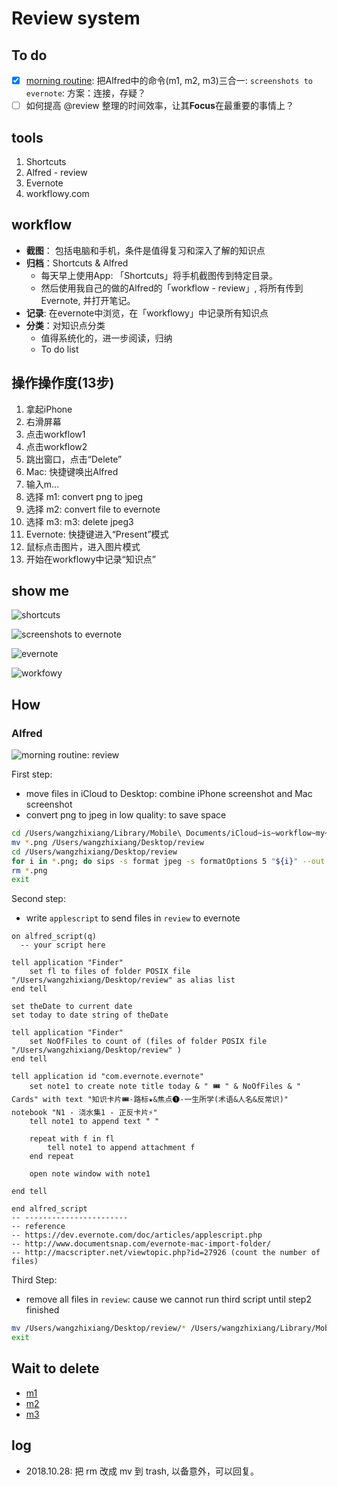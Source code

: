 # Review system

## To do 
* [x] [morning routine](https://i.imgur.com/xZVfpTV.png): 把Alfred中的命令(m1, m2, m3)三合一: `screenshots to evernote`: 方案：连接，存疑？
* [ ] 如何提高 @review 整理的时间效率，让其**Focus**在最重要的事情上？

## tools

1. Shortcuts 
1. Alfred - review 
1. Evernote 
1. workflowy.com 


## workflow 

* **截图**： 包括电脑和手机，条件是值得复习和深入了解的知识点
* **归档**：Shortcuts & Alfred 
	* 每天早上使用App: 「Shortcuts」将手机截图传到特定目录。
	* 然后使用我自己的做的Alfred的「workflow - review」, 将所有传到Evernote, 并打开笔记。
* **记录**: 在evernote中浏览，在「workflowy」中记录所有知识点
* **分类**：对知识点分类
	* 值得系统化的，进一步阅读，归纳
	* To do list

## 操作操作度(13步)

1. 拿起iPhone
1. 右滑屏幕
1. 点击workflow1
1. 点击workflow2
1. 跳出窗口，点击“Delete”
1. Mac: 快捷键唤出Alfred
1. 输入m...
1. 选择 m1: convert png to jpeg
1. 选择 m2: convert file to evernote
1. 选择 m3: m3: delete jpeg3
1. Evernote: 快捷键进入“Present”模式
1. 鼠标点击图片，进入图片模式
1. 开始在workflowy中记录“知识点”

## show me 

![shortcuts](https://i.imgur.com/TdhUSIf.png)

![screenshots to evernote](https://i.imgur.com/0Cnx2EH.png)

![evernote](https://i.imgur.com/2OIL9Zf.jpg)

![workfowy](https://i.imgur.com/ADELdZ0.jpg)


## How 

### Alfred 

![morning routine: review](https://i.imgur.com/5nVzNlV.png)


First step:

* move files in iCloud to Desktop: combine iPhone screenshot and Mac screenshot 
* convert png to jpeg in low quality: to save space 

``` bash 
cd /Users/wangzhixiang/Library/Mobile\ Documents/iCloud~is~workflow~my~workflows/Documents/screenshots
mv *.png /Users/wangzhixiang/Desktop/review
cd /Users/wangzhixiang/Desktop/review
for i in *.png; do sips -s format jpeg -s formatOptions 5 "${i}" --out "${i%png}jpg"; done
rm *.png
exit
```

Second step:

* write `applescript` to send files in `review` to evernote

``` applescript   
on alfred_script(q)
  -- your script here
	
tell application "Finder"
    set fl to files of folder POSIX file "/Users/wangzhixiang/Desktop/review" as alias list
end tell

set theDate to current date
set today to date string of theDate

tell application "Finder"
	set NoOfFiles to count of (files of folder POSIX file "/Users/wangzhixiang/Desktop/review" )
end tell

tell application id "com.evernote.evernote"
	set note1 to create note title today & " 🎟 " & NoOfFiles & " Cards" with text "知识卡片🎟-路标★&焦点❶-一生所学(术语&人名&反常识)" notebook "N1 - 浇水集1 - 正反卡片⚡️"
	tell note1 to append text " " 
	
	repeat with f in fl
		tell note1 to append attachment f
	end repeat
	
	open note window with note1

end tell 

end alfred_script
-- -----------------------
-- reference
-- https://dev.evernote.com/doc/articles/applescript.php
-- http://www.documentsnap.com/evernote-mac-import-folder/
-- http://macscripter.net/viewtopic.php?id=27926 (count the number of files)
```

Third Step:

* remove all files in `review`: cause we cannot run third script until step2 finished

``` bash 
mv /Users/wangzhixiang/Desktop/review/* /Users/wangzhixiang/Library/Mobile\ Documents/com~apple~CloudDocs/.Trash
exit
```


## Wait to delete

* [m1](https://i.imgur.com/6811jYJ.png)
* [m2](https://i.imgur.com/APPTSMh.png)
* [m3](https://i.imgur.com/m1aaRb9.png)


## log 

- 2018.10.28: 把 rm 改成 mv 到 trash, 以备意外，可以回复。
